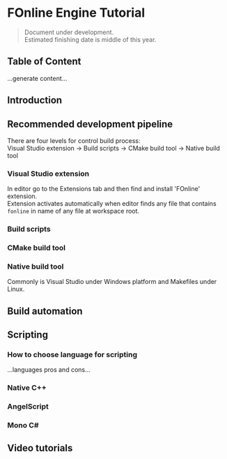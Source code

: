 # FOnline Engine Tutorial

> Document under development.  
> Estimated finishing date is middle of this year.

## Table of Content

...generate content...

## Introduction
## Recommended development pipeline

There are four levels for control build process:  
Visual Studio extension -> Build scripts -> CMake build tool -> Native build tool

### Visual Studio extension

In editor go to the Extensions tab and then find and install 'FOnline' extension.  
Extension activates automatically when editor finds any file that contains `fonline` in name of any file at workspace root.  

### Build scripts
### CMake build tool
### Native build tool

Commonly is Visual Studio under Windows platform and Makefiles under Linux.

## Build automation
## Scripting
### How to choose language for scripting

...languages pros and cons...

### Native C++
### AngelScript
### Mono C#
## Video tutorials
